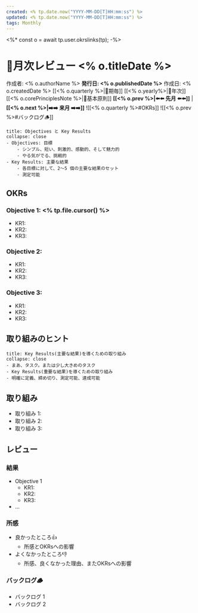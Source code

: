 ```yaml
---
created: <% tp.date.now("YYYY-MM-DD[T]HH:mm:ss") %>
updated: <% tp.date.now("YYYY-MM-DD[T]HH:mm:ss") %>
tags: Monthly
---
```

<%* const o = await tp.user.okrslinks(tp); -%>
# 📗月次レビュー <% o.titleDate %>

作成者: <% o.authorName %>
**発行日: <% o.publishedDate %>**  作成日: <% o.createdDate %>
[[<% o.quarterly %>|📘期毎]]  [[<% o.yearly%>|📕年次]]  [[<% o.corePrinciplesNote %>|🧭基本原則]]
**[[<% o.prev %>|⬅️⬅️ 先月 ⬅️⬅️]]**   |   **[[<% o.next %>|➡️➡️ 来月 ➡️➡️]]**
![[<% o.quarterly %>#OKRs]]
![[<% o.prev %>#バックログ🪵]]
```ad-hint
title: Objectives と Key Results
collapse: close
- Objectives: 目標
	- シンプル、短い、刺激的、感動的、そして魅力的
	- やる気がでる、挑戦的
- Key Results: 主要な結果
	- 各目標に対して、2～5 個の主要な結果のセット
	- 測定可能
```

## OKRs

### Objective 1: <% tp.file.cursor() %>

- KR1: 
- KR2: 
- KR3: 

### Objective 2: 

- KR1: 
- KR2: 
- KR3: 

### Objective 3: 

- KR1: 
- KR2: 
- KR3: 

## 取り組みのヒント

```ad-hint
title: Key Results(主要な結果)を導くための取り組み
collapse: close
- まあ、タスク。または少し大きめのタスク
- Key Results(重要な結果)を導くための取り組み
- 明確に定義、締め切り、測定可能、達成可能
```

## 取り組み

- 取り組み 1: 
- 取り組み 2: 
- 取り組み 3: 

## レビュー

### 結果

- Objective 1 
	- KR1: 
	- KR2: 
	- KR3: 
- ...

### 所感

- 良かったところ👍
	- 所感とOKRsへの影響
- よくなかったところ👎
	- 所感、良くなかった理由、またOKRsへの影響

### バックログ🪵

- バックログ 1 
- バックログ 2 
